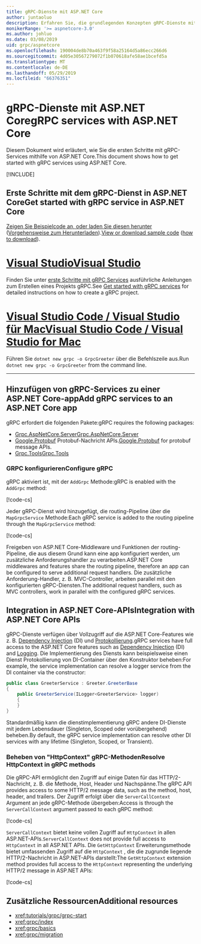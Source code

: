 ```yaml
---
title: gRPC-Dienste mit ASP.NET Core
author: juntaoluo
description: Erfahren Sie, die grundlegenden Konzepten gRPC-Dienste mit ASP.NET Core zu schreiben.
monikerRange: '>= aspnetcore-3.0'
ms.author: johluo
ms.date: 03/08/2019
uid: grpc/aspnetcore
ms.openlocfilehash: 190004de8b70a463f9f58a25164d5a86ecc266d6
ms.sourcegitcommit: 4d05e30567279072f1b070618afe58ae1bcefd5a
ms.translationtype: MT
ms.contentlocale: de-DE
ms.lasthandoff: 05/29/2019
ms.locfileid: "66376351"
---
```

# <a name="grpc-services-with-aspnet-core"></a><span data-ttu-id="a39d9-103">gRPC-Dienste mit ASP.NET Core</span><span class="sxs-lookup"><span data-stu-id="a39d9-103">gRPC services with ASP.NET Core</span></span>

<span data-ttu-id="a39d9-104">Diesem Dokument wird erläutert, wie Sie die ersten Schritte mit gRPC-Services mithilfe von ASP.NET Core.</span><span class="sxs-lookup"><span data-stu-id="a39d9-104">This document shows how to get started with gRPC services using ASP.NET Core.</span></span>

[!INCLUDE[](~/includes/net-core-prereqs-all-3.0.md)]

## <a name="get-started-with-grpc-service-in-aspnet-core"></a><span data-ttu-id="a39d9-105">Erste Schritte mit dem gRPC-Dienst in ASP.NET Core</span><span class="sxs-lookup"><span data-stu-id="a39d9-105">Get started with gRPC service in ASP.NET Core</span></span>

<span data-ttu-id="a39d9-106">[Zeigen Sie Beispielcode an, oder laden Sie diesen herunter](https://github.com/aspnet/AspNetCore.Docs/tree/master/aspnetcore/tutorials/grpc/grpc-start/sample) ([Vorgehensweise zum Herunterladen](xref:index#how-to-download-a-sample)).</span><span class="sxs-lookup"><span data-stu-id="a39d9-106">[View or download sample code](https://github.com/aspnet/AspNetCore.Docs/tree/master/aspnetcore/tutorials/grpc/grpc-start/sample) ([how to download](xref:index#how-to-download-a-sample)).</span></span>

# <a name="visual-studiotabvisual-studio"></a>[<span data-ttu-id="a39d9-107">Visual Studio</span><span class="sxs-lookup"><span data-stu-id="a39d9-107">Visual Studio</span></span>](#tab/visual-studio)

<span data-ttu-id="a39d9-108">Finden Sie unter [erste Schritte mit gRPC Services](xref:tutorials/grpc/grpc-start) ausführliche Anleitungen zum Erstellen eines Projekts gRPC.</span><span class="sxs-lookup"><span data-stu-id="a39d9-108">See [Get started with gRPC services](xref:tutorials/grpc/grpc-start) for detailed instructions on how to create a gRPC project.</span></span>

# <a name="visual-studio-code--visual-studio-for-mactabvisual-studio-codevisual-studio-mac"></a>[<span data-ttu-id="a39d9-109">Visual Studio Code / Visual Studio für Mac</span><span class="sxs-lookup"><span data-stu-id="a39d9-109">Visual Studio Code / Visual Studio for Mac</span></span>](#tab/visual-studio-code+visual-studio-mac)

<span data-ttu-id="a39d9-110">Führen Sie `dotnet new grpc -o GrpcGreeter` über die Befehlszeile aus.</span><span class="sxs-lookup"><span data-stu-id="a39d9-110">Run `dotnet new grpc -o GrpcGreeter` from the command line.</span></span>

---

## <a name="add-grpc-services-to-an-aspnet-core-app"></a><span data-ttu-id="a39d9-111">Hinzufügen von gRPC-Services zu einer ASP.NET Core-app</span><span class="sxs-lookup"><span data-stu-id="a39d9-111">Add gRPC services to an ASP.NET Core app</span></span>

<span data-ttu-id="a39d9-112">gRPC erfordert die folgenden Pakete:</span><span class="sxs-lookup"><span data-stu-id="a39d9-112">gRPC requires the following packages:</span></span>

* [<span data-ttu-id="a39d9-113">Grpc.AspNetCore.Server</span><span class="sxs-lookup"><span data-stu-id="a39d9-113">Grpc.AspNetCore.Server</span></span>](https://www.nuget.org/packages/Grpc.AspNetCore.Server)
* <span data-ttu-id="a39d9-114">[Google.Protobuf](https://www.nuget.org/packages/Google.Protobuf/) Protobuf-Nachricht APIs.</span><span class="sxs-lookup"><span data-stu-id="a39d9-114">[Google.Protobuf](https://www.nuget.org/packages/Google.Protobuf/) for protobuf message APIs.</span></span>
* [<span data-ttu-id="a39d9-115">Grpc.Tools</span><span class="sxs-lookup"><span data-stu-id="a39d9-115">Grpc.Tools</span></span>](https://www.nuget.org/packages/Grpc.Tools/)

### <a name="configure-grpc"></a><span data-ttu-id="a39d9-116">GRPC konfigurieren</span><span class="sxs-lookup"><span data-stu-id="a39d9-116">Configure gRPC</span></span>

<span data-ttu-id="a39d9-117">gRPC aktiviert ist, mit der `AddGrpc` Methode:</span><span class="sxs-lookup"><span data-stu-id="a39d9-117">gRPC is enabled with the `AddGrpc` method:</span></span>

[!code-cs[](~/tutorials/grpc/grpc-start/sample/GrpcGreeter/Startup.cs?name=snippet&highlight=5)]

<span data-ttu-id="a39d9-118">Jeder gRPC-Dienst wird hinzugefügt, die routing-Pipeline über die `MapGrpcService` Methode:</span><span class="sxs-lookup"><span data-stu-id="a39d9-118">Each gRPC service is added to the routing pipeline through the `MapGrpcService` method:</span></span>

[!code-cs[](~/tutorials/grpc/grpc-start/sample/GrpcGreeter/Startup.cs?name=snippet&highlight=21)]

<span data-ttu-id="a39d9-119">Freigeben von ASP.NET Core-Middleware und Funktionen der routing-Pipeline, die aus diesem Grund kann eine app konfiguriert werden, um zusätzliche Anforderungshandler zu verarbeiten.</span><span class="sxs-lookup"><span data-stu-id="a39d9-119">ASP.NET Core middlewares and features share the routing pipeline, therefore an app can be configured to serve additional request handlers.</span></span> <span data-ttu-id="a39d9-120">Die zusätzliche Anforderung-Handler, z. B. MVC-Controller, arbeiten parallel mit den konfigurierten gRPC-Diensten.</span><span class="sxs-lookup"><span data-stu-id="a39d9-120">The additional request handlers, such as MVC controllers, work in parallel with the configured gRPC services.</span></span>

## <a name="integration-with-aspnet-core-apis"></a><span data-ttu-id="a39d9-121">Integration in ASP.NET Core-APIs</span><span class="sxs-lookup"><span data-stu-id="a39d9-121">Integration with ASP.NET Core APIs</span></span>

<span data-ttu-id="a39d9-122">gRPC-Dienste verfügen über Vollzugriff auf die ASP.NET Core-Features wie z. B. [Dependency Injection](xref:fundamentals/dependency-injection) (DI) und [Protokollierung](xref:fundamentals/logging/index).</span><span class="sxs-lookup"><span data-stu-id="a39d9-122">gRPC services have full access to the ASP.NET Core features such as [Dependency Injection](xref:fundamentals/dependency-injection) (DI) and [Logging](xref:fundamentals/logging/index).</span></span> <span data-ttu-id="a39d9-123">Die Implementierung des Diensts kann beispielsweise einen Dienst Protokollierung von DI-Container über den Konstruktor beheben:</span><span class="sxs-lookup"><span data-stu-id="a39d9-123">For example, the service implementation can resolve a logger service from the DI container via the constructor:</span></span>

```csharp
public class GreeterService : Greeter.GreeterBase
{
    public GreeterService(ILogger<GreeterService> logger)
    {
    }
}
```

<span data-ttu-id="a39d9-124">Standardmäßig kann die dienstimplementierung gRPC andere DI-Dienste mit jedem Lebensdauer (Singleton, Scoped oder vorübergehend) beheben.</span><span class="sxs-lookup"><span data-stu-id="a39d9-124">By default, the gRPC service implementation can resolve other DI services with any lifetime (Singleton, Scoped, or Transient).</span></span>

### <a name="resolve-httpcontext-in-grpc-methods"></a><span data-ttu-id="a39d9-125">Beheben von "HttpContext" gRPC-Methoden</span><span class="sxs-lookup"><span data-stu-id="a39d9-125">Resolve HttpContext in gRPC methods</span></span>

<span data-ttu-id="a39d9-126">Die gRPC-API ermöglicht den Zugriff auf einige Daten für das HTTP/2-Nachricht, z. B. die Methode, Host, Header und Nachspänne.</span><span class="sxs-lookup"><span data-stu-id="a39d9-126">The gRPC API provides access to some HTTP/2 message data, such as the method, host, header, and trailers.</span></span> <span data-ttu-id="a39d9-127">Der Zugriff erfolgt über die `ServerCallContext` Argument an jede gRPC-Methode übergeben:</span><span class="sxs-lookup"><span data-stu-id="a39d9-127">Access is through the `ServerCallContext` argument passed to each gRPC method:</span></span>

[!code-cs[](~/tutorials/grpc/grpc-start/sample/GrpcGreeter/Services/GreeterService.cs?highlight=3-4&name=snippet)]

<span data-ttu-id="a39d9-128">`ServerCallContext` bietet keine vollen Zugriff auf `HttpContext` in allen ASP.NET-APIs.</span><span class="sxs-lookup"><span data-stu-id="a39d9-128">`ServerCallContext` does not provide full access to `HttpContext` in all ASP.NET APIs.</span></span> <span data-ttu-id="a39d9-129">Die `GetHttpContext` Erweiterungsmethode bietet umfassenden Zugriff auf die `HttpContext` , die die zugrunde liegende HTTP/2-Nachricht in ASP.NET-APIs darstellt:</span><span class="sxs-lookup"><span data-stu-id="a39d9-129">The `GetHttpContext` extension method provides full access to the `HttpContext` representing the underlying HTTP/2 message in ASP.NET APIs:</span></span>

[!code-cs[](~/tutorials/grpc/grpc-start/sample/GrpcGreeter/Services/GreeterService.cs?name=snippet1)]

## <a name="additional-resources"></a><span data-ttu-id="a39d9-130">Zusätzliche Ressourcen</span><span class="sxs-lookup"><span data-stu-id="a39d9-130">Additional resources</span></span>

* <xref:tutorials/grpc/grpc-start>
* <xref:grpc/index>
* <xref:grpc/basics>
* <xref:grpc/migration>
